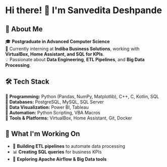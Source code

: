 # Hi there! 👋 I'm Sanvedita Deshpande

## 🚀 About Me  
🎓 **Postgraduate in Advanced Computer Science**  
💼 Currently interning at **Indiba Business Solutions**, working with **VirtualBox, Home Assistant, and SQL for KPIs**.  
💡 Passionate about **Data Engineering**, **ETL Pipelines**, and **Big Data Processing**.  

## 🛠️ Tech Stack  
🔹 **Programming:** Python (Pandas, NumPy, Matplotlib), C++, C, Kotlin, SQL  
🔹 **Databases:** PostgreSQL, MySQL, SQL Server  
🔹 **Data Visualization:** Power BI, Tableau  
🔹 **Automation:** Python Scripting, VBA Macros  
🔹 **Tools & Platforms:** VirtualBox, Home Assistant, Git, Docker  

## 📌 What I'm Working On  
- 🔧 **Building ETL pipelines** to automate data processing  
- 📊 **Creating SQL queries** for business KPIs  
- 🚀 **Exploring Apache Airflow & Big Data tools**  

